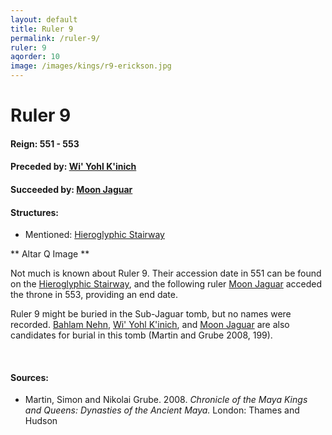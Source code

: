 ```yaml
---
layout: default
title: Ruler 9
permalink: /ruler-9/
ruler: 9
aqorder: 10
image: /images/kings/r9-erickson.jpg
---
```


# Ruler 9

#### <strong>Reign:</strong> 551 - 553
#### <strong>Preceded by:</strong> <a href="{{site.baseurl}}/wi-yohl-kinich">Wi' Yohl K'inich</a>
#### <strong>Succeeded by:</strong> <a href="{{site.baseurl}}/moon-jaguar">Moon Jaguar</a>
#### <strong>Structures:</strong>
<ul>
<li>Mentioned: <a href="{{site.baseurl}}/hieroglyphic-stairway/">Hieroglyphic Stairway</a></li>
</ul>

** Altar Q Image **

Not much is known about Ruler 9. Their accession date in 551 can be found on the <a href="{{site.baseurl}}/hieroglyphic-stairway/">Hieroglyphic Stairway</a>, and the following ruler <a href="{{site.baseurl}}/moon-jaguar/">Moon Jaguar</a> acceded the throne in 553, providing an end date.

Ruler 9 might be buried in the Sub-Jaguar tomb, but no names were recorded. <a href="{{site.baseurl}}/bahlam-nehn/">Bahlam Nehn</a>, <a href="{{site.baseurl}}/wi-yohl-kinich/">Wi' Yohl K'inich</a>, and <a href="{{site.baseurl}}/moon-jaguar/">Moon Jaguar</a> are also candidates for burial in this tomb (Martin and Grube 2008, 199).  

<br>

#### <strong>Sources:</strong>
<ul>
<li>Martin, Simon and Nikolai Grube. 2008. <cite>Chronicle of the Maya Kings and
    Queens: Dynasties of the Ancient Maya.</cite> London: Thames and Hudson</li>
</ul>
